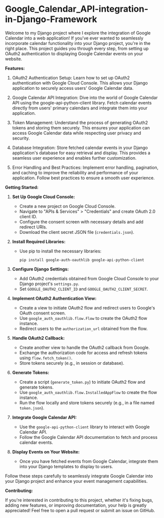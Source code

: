 # Google_Calendar_API-integration-in-Django-Framework

Welcome to my Django project where I explore the integration of Google Calendar into a web application! If you've ever wanted to seamlessly incorporate calendar functionality into your Django project, you're in the right place. This project guides you through every step, from setting up OAuth2 authentication to displaying Google Calendar events on your website.

**Features:**

1. OAuth2 Authentication Setup: Learn how to set up OAuth2 authentication with Google Cloud Console. This allows your Django application to securely access users' Google Calendar data.

2. Google Calendar API Integration: Dive into the world of Google Calendar API using the google-api-python-client library. Fetch calendar events directly from users' primary calendars and integrate them into your application.

3. Token Management: Understand the process of generating OAuth2 tokens and storing them securely. This ensures your application can access Google Calendar data while respecting user privacy and security.

4. Database Integration: Store fetched calendar events in your Django application's database for easy retrieval and display. This provides a seamless user experience and enables further customization.

5. Error Handling and Best Practices: Implement error handling, pagination, and caching to improve the reliability and performance of your application. Follow best practices to ensure a smooth user experience.

**Getting Started:**

1. **Set Up Google Cloud Console:**
   - Create a new project on Google Cloud Console.
   - Navigate to "APIs & Services" > "Credentials" and create OAuth 2.0 client ID.
   - Configure the consent screen with necessary details and add redirect URIs.
   - Download the client secret JSON file (`credentials.json`).

2. **Install Required Libraries:**
   - Use pip to install the necessary libraries:
     ```
     pip install google-auth-oauthlib google-api-python-client
     ```

3. **Configure Django Settings:**
   - Add OAuth2 credentials obtained from Google Cloud Console to your Django project's `settings.py`.
   - Set `GOOGLE_OAUTH2_CLIENT_ID` and `GOOGLE_OAUTH2_CLIENT_SECRET`.

4. **Implement OAuth2 Authentication View:**
   - Create a view to initiate OAuth2 flow and redirect users to Google's OAuth consent screen.
   - Use `google_auth_oauthlib.flow.Flow` to create the OAuth2 flow instance.
   - Redirect users to the `authorization_url` obtained from the flow.

5. **Handle OAuth2 Callback:**
   - Create another view to handle the OAuth2 callback from Google.
   - Exchange the authorization code for access and refresh tokens using `flow.fetch_token()`.
   - Store tokens securely (e.g., in session or database).

6. **Generate Tokens:**
   - Create a script (`generate_token.py`) to initiate OAuth2 flow and generate tokens.
   - Use `google_auth_oauthlib.flow.InstalledAppFlow` to create the flow instance.
   - Run the flow locally and store tokens securely (e.g., in a file named `token.json`).

7. **Integrate Google Calendar API:**
   - Use the `google-api-python-client` library to interact with Google Calendar API.
   - Follow the Google Calendar API documentation to fetch and process calendar events.

8. **Display Events on Your Website:**
   - Once you have fetched events from Google Calendar, integrate them into your Django templates to display to users.

Follow these steps carefully to seamlessly integrate Google Calendar into your Django project and enhance your event management capabilities.

**Contributing:**

If you're interested in contributing to this project, whether it's fixing bugs, adding new features, or improving documentation, your help is greatly appreciated! Feel free to open a pull request or submit an issue on GitHub.
